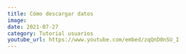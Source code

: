 ```yaml
---
title: Cómo descargar datos
image: 
date: 2021-07-27
category: Tutorial usuarios
youtube_url: https://www.youtube.com/embed/zqQnD0nSU_I
---
```




